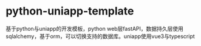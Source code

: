# python-uniapp-template
基于python与uniapp的开发模板，python web层fastAPI，数据持久层使用sqlalchemy，基于orm，可以切换支持的数据库。uniapp使用vue3与typescript
